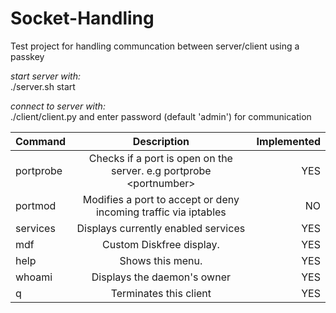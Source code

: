# Socket-Handling
Test project for handling communcation between server/client using a passkey

*start server with:* <br />
./server.sh start

*connect to server with:*<br />
./client/client.py
and enter password (default 'admin') for communication

| Command       | Description   | Implemented  |
| ------------- |:-------------:| ------------:|
| portprobe     | Checks if a port is open on the server. e.g portprobe \<portnumber\> |    YES       |
| portmod       | Modifies a port to accept or deny incoming traffic via iptables |    NO       |
| services      | Displays currently enabled services |    YES       |
| mdf           | Custom Diskfree display. |    YES       |
| help          | Shows this menu.      |    YES       |
| whoami        | Displays the daemon's owner      |    YES       |
| q             | Terminates this client      |    YES       |
